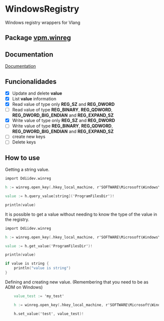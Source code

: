 
# WindowsRegistry

Windows registry wrappers for Vlang


## Package [vpm.winreg](https://vpm.vlang.io/packages/Ddiidev.winreg)


## Documentation

[Documentation](https://Ddiidev.github.io/WindowsRegistry)


## Funcionalidades

- [X] Update and delete **value**
- [X] List **value** information
- [X] Read value of type only **REG_SZ** and **REG_DWORD**
- [ ] Read value of type **REG_BINARY**, **REG_QDWORD**, **REG_DWORD_BIG_ENDIAN** and **REG_EXPAND_SZ** 
- [X] Write value of type only **REG_SZ** and **REG_DWORD**
- [ ] Write value of type **REG_BINARY**, **REG_QDWORD**, **REG_DWORD_BIG_ENDIAN** and **REG_EXPAND_SZ** 
- [ ] create new keys
- [ ] Delete keys

## How to use

Getting a string value.

```v
import Ddiidev.winreg

h := winreg.open_key(.hkey_local_machine, r'SOFTWARE\Microsoft\Windows\CurrentVersion', .key_read)!

value := h.query_value[string]('ProgramFilesDir')!

println(value)
```

It is possible to get a value without needing to know the type of the value in the registry.

```v
import Ddiidev.winreg

h := winreg.open_key(.hkey_local_machine, r'SOFTWARE\Microsoft\Windows\CurrentVersion', .key_read)!

value := h.get_value('ProgramFilesDir')!

println(value)

if value is string {
    println("value is string")
}
```


Defining and creating new value. (Remembering that you need to be as ADM on Windows)

```v
	value_test := 'my_test'

	h := winreg.open_key(.hkey_local_machine, r'SOFTWARE\Microsoft\Windows\CurrentVersion', .key_write)!

	h.set_value('test', value_test)!
```

